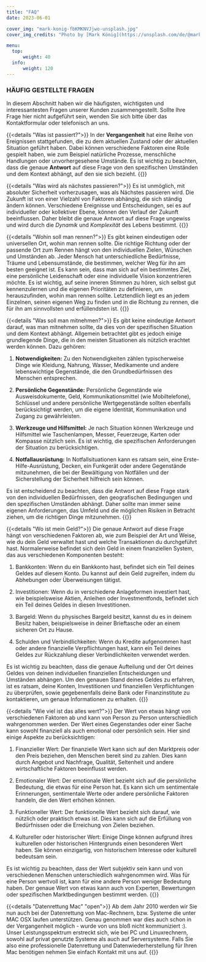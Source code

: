 ```yaml
---
title: "FAQ"
date: 2023-06-01

cover_img: "mark-konig-fbKMKNVJjwo-unsplash.jpg"
cover_img_credits: "Photo by [Mark König](https://unsplash.com/de/@markkoenig?utm_source=unsplash&utm_medium=referral&utm_content=creditCopyText) on [Unsplash](https://unsplash.com/photos/fbKMKNVJjwo?utm_source=unsplash&utm_medium=referral&utm_content=creditCopyText)"

menu:
  top:
      weight: 40
  info:
      weight: 120
---
```


### HÄUFIG GESTELLTE FRAGEN

In diesem Abschnitt haben wir die häufigsten, wichtigsten und interessantesten Fragen unserer Kunden zusammengestellt. Sollte Ihre Frage hier nicht aufgeführt sein, wenden Sie sich bitte über das Kontaktformular oder telefonisch an uns.

{{<details "Was ist passiert?">}}
In der **Vergangenheit** hat eine Reihe von Ereignissen stattgefunden, die zu dem aktuellen Zustand oder der aktuellen Situation geführt haben. Dabei können verschiedene Faktoren eine Rolle gespielt haben, wie zum Beispiel natürliche Prozesse, menschliche Handlungen oder unvorhergesehene Umstände. Es ist wichtig zu beachten, dass die genaue **Antwort** auf diese Frage von den spezifischen Umständen und dem Kontext abhängt, auf den sie sich bezieht.
{{</details>}}

{{<details "Was wird als nächstes passieren?">}}
Es ist unmöglich, mit absoluter Sicherheit vorherzusagen, was als Nächstes passieren wird. Die Zukunft ist von einer Vielzahl von Faktoren abhängig, die sich ständig ändern können. Verschiedene Ereignisse und Entscheidungen, sei es auf individueller oder kollektiver Ebene, können den Verlauf der Zukunft beeinflussen. Daher bleibt die genaue Antwort auf diese Frage ungewiss und wird durch die *Dynamik* und *Komplexität* des Lebens bestimmt.
{{</details>}}

{{<details "Wohin soll man rennen?">}}
 Es gibt keinen eindeutigen oder universellen Ort, wohin man rennen sollte. Die richtige Richtung oder der passende Ort zum Rennen hängt von den individuellen Zielen, Wünschen und Umständen ab. Jeder Mensch hat unterschiedliche Bedürfnisse, Träume und Lebensumstände, die bestimmen, welcher Weg für ihn am besten geeignet ist. Es kann sein, dass man sich auf ein bestimmtes Ziel, eine persönliche Leidenschaft oder eine individuelle Vision konzentrieren möchte. Es ist wichtig, auf seine inneren Stimmen zu hören, sich selbst gut kennenzulernen und die eigenen Prioritäten zu definieren, um herauszufinden, wohin man rennen sollte. Letztendlich liegt es an jedem Einzelnen, seinen eigenen Weg zu finden und in die Richtung zu rennen, die für ihn am sinnvollsten und erfüllendsten ist.
{{</details>}}

{{<details "Was soll man mitnehmen?">}}
Es gibt keine eindeutige Antwort darauf, was man mitnehmen sollte, da dies von der spezifischen Situation und dem Kontext abhängt. Allgemein betrachtet gibt es jedoch einige grundlegende Dinge, die in den meisten Situationen als nützlich erachtet werden können. Dazu gehören:

1. **Notwendigkeiten:** Zu den Notwendigkeiten zählen typischerweise Dinge wie Kleidung, Nahrung, Wasser, Medikamente und andere lebenswichtige Gegenstände, die den Grundbedürfnissen des Menschen entsprechen.

1. **Persönliche Gegenstände:** Persönliche Gegenstände wie Ausweisdokumente, Geld, Kommunikationsmittel (wie Mobiltelefone), Schlüssel und andere persönliche Wertgegenstände sollten ebenfalls berücksichtigt werden, um die eigene Identität, Kommunikation und Zugang zu gewährleisten.

1. **Werkzeuge und Hilfsmittel:** Je nach Situation können Werkzeuge und Hilfsmittel wie Taschenlampen, Messer, Feuerzeuge, Karten oder Kompasse nützlich sein. Es ist wichtig, die spezifischen Anforderungen der Situation zu berücksichtigen.

1. **Notfallausrüstung:** In Notfallsituationen kann es ratsam sein, eine Erste-Hilfe-Ausrüstung, Decken, ein Funkgerät oder andere Gegenstände mitzunehmen, die bei der Bewältigung von Notfällen und der Sicherstellung der Sicherheit hilfreich sein können.

Es ist entscheidend zu beachten, dass die Antwort auf diese Frage stark von den individuellen Bedürfnissen, den geografischen Bedingungen und den spezifischen Umständen abhängt. Daher sollte man immer seine eigenen Anforderungen, das Umfeld und die möglichen Risiken in Betracht ziehen, um die richtigen Dinge mitzunehmen.
{{</details>}}

{{<details "Wo ist mein Geld?">}}
Die genaue Antwort auf diese Frage hängt von verschiedenen Faktoren ab, wie zum Beispiel der Art und Weise, wie du dein Geld verwaltet hast und welche Transaktionen du durchgeführt hast. Normalerweise befindet sich dein Geld in einem finanziellen System, das aus verschiedenen Komponenten besteht:

1. Bankkonten: Wenn du ein Bankkonto hast, befindet sich ein Teil deines Geldes auf diesem Konto. Du kannst auf dein Geld zugreifen, indem du Abhebungen oder Überweisungen tätigst.

1. Investitionen: Wenn du in verschiedene Anlageformen investiert hast, wie beispielsweise Aktien, Anleihen oder Investmentfonds, befindet sich ein Teil deines Geldes in diesen Investitionen.

1. Bargeld: Wenn du physisches Bargeld besitzt, kannst du es in deinem Besitz haben, beispielsweise in deiner Brieftasche oder an einem sicheren Ort zu Hause.

1. Schulden und Verbindlichkeiten: Wenn du Kredite aufgenommen hast oder andere finanzielle Verpflichtungen hast, kann ein Teil deines Geldes zur Rückzahlung dieser Verbindlichkeiten verwendet werden.

Es ist wichtig zu beachten, dass die genaue Aufteilung und der Ort deines Geldes von deinen individuellen finanziellen Entscheidungen und Umständen abhängen. Um den genauen Stand deines Geldes zu erfahren, ist es ratsam, deine Konten, Investitionen und finanziellen Verpflichtungen zu überprüfen, sowie gegebenenfalls deine Bank oder Finanzinstitute zu kontaktieren, um genaue Informationen zu erhalten.
{{</details>}}

{{<details "Wie viel ist das alles wert?">}}
Der Wert von etwas hängt von verschiedenen Faktoren ab und kann von Person zu Person unterschiedlich wahrgenommen werden. Der Wert eines Gegenstandes oder einer Sache kann sowohl finanziell als auch emotional oder persönlich sein. Hier sind einige Aspekte zu berücksichtigen:

1. Finanzieller Wert: Der finanzielle Wert kann sich auf den Marktpreis oder den Preis beziehen, den Menschen bereit sind zu zahlen. Dies kann durch Angebot und Nachfrage, Qualität, Seltenheit und andere wirtschaftliche Faktoren beeinflusst werden.

1. Emotionaler Wert: Der emotionale Wert bezieht sich auf die persönliche Bedeutung, die etwas für eine Person hat. Es kann sich um sentimentale Erinnerungen, sentimentale Werte oder andere persönliche Faktoren handeln, die den Wert erhöhen können.

1. Funktioneller Wert: Der funktionelle Wert bezieht sich darauf, wie nützlich oder praktisch etwas ist. Dies kann sich auf die Erfüllung von Bedürfnissen oder die Erreichung von Zielen beziehen.

1. Kultureller oder historischer Wert: Einige Dinge können aufgrund ihres kulturellen oder historischen Hintergrunds einen besonderen Wert haben. Sie können einzigartig, von historischem Interesse oder kulturell bedeutsam sein.

Es ist wichtig zu beachten, dass der Wert subjektiv sein kann und von verschiedenen Menschen unterschiedlich wahrgenommen wird. Was für eine Person wertvoll ist, kann für eine andere Person weniger Bedeutung haben. Der genaue Wert von etwas kann auch von Experten, Bewertungen oder spezifischen Marktbedingungen bestimmt werden.
{{</details>}}

{{<details "Datenrettung Mac" "open">}}
Ab dem Jahr 2010 werden wir Sie nun auch bei der Datenrettung von Mac-Rechnern, bzw. Systeme die unter MAC OSX laufen unterstützen. Genau genommen war dies auch schon in der Vergangenheit möglich - wurde von uns bloß nicht kommuniziert :). Unser Leistungsspektrum erstreckt sich, wie bei PC und Linuxrechnern, sowohl auf privat genutzte Systeme als auch auf Serversysteme. Falls Sie also eine professionelle Datenrettung und Datenwiederherstellung für Ihren Mac benötigen nehmen Sie einfach Kontakt mit uns auf.
{{</details>}}
